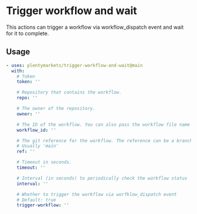 # Trigger workflow and wait

This actions can trigger a workflow via workflow_dispatch event and wait for it to complete.

## Usage

```yml
- uses: plentymarkets/trigger-workflow-and-wait@main
  with:
    # Token
    token: ''

    # Repository that contains the workflow.
    repo: ''

    # The owner of the repository.
    owner: ''

    # The ID of the workflow. You can also pass the workflow file name as a string.
    workflow_id: ''

    # The git reference for the workflow. The reference can be a branch or tag name.
    # Usually 'main'
    ref: ''

    # Timeout in seconds.
    timeout: ''

    # Interval (in seconds) to periodically check the workflow status
    interval: ''

    # Whether to trigger the workflow via worfklow_dispatch event
    # Default: true
    trigger-workflow: ''
```
